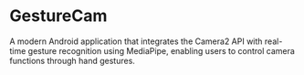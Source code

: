 # GestureCam
A modern Android application that integrates the Camera2 API with real-time gesture recognition using MediaPipe, enabling users to control camera functions through hand gestures.
